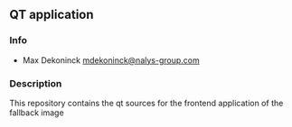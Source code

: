 ## QT application

### Info
 * Max Dekoninck <mdekoninck@nalys-group.com>

### Description
This repository contains the qt sources for the frontend application of the fallback image
